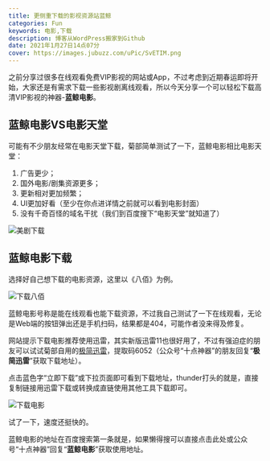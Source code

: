 ```yaml
---
title: 更侧重下载的影视资源站蓝鲸
categories: Fun
keywords: 电影,下载
description: 博客从WordPress搬家到Github
date: 2021年1月27日14点07分
cover: https://images.jubuzz.com/uPic/SvETIM.png
---
```


之前分享过很多在线观看免费VIP影视的网站或App，不过考虑到近期春运即将开始，大家还是有需求下载一些影视剧离线观看，所以今天分享一个可以轻松下载高清VIP影视的神器-**蓝鲸电影**。

## 蓝鲸电影VS电影天堂

可能有不少朋友经常在电影天堂下载，菊部简单测试了一下，蓝鲸电影相比电影天堂：

1. 广告更少；
2. 国外电影/剧集资源更多；
3. 更新相对更加频繁；
4. UI更加好看（至少在你点进详情之前就可以看到电影封面）
5. 没有千奇百怪的域名干扰（我们到百度搜下“电影天堂”就知道了）

![美剧下载](https://images.jubuzz.com/uPic/SvETIM.png)

## 蓝鲸电影下载

选择好自己想下载的电影资源，这里以《八佰》为例。

![下载八佰](https://images.jubuzz.com/uPic/kV7Ies.png)

蓝鲸电影号称是能在线观看也能下载资源，不过我自己测试了一下在线观看，无论是Web端的按钮弹出还是手机扫码，结果都是404，可能作者没来得及修复。

网站提示下载电影推荐使用迅雷，其实新版迅雷11也很好用了，不过有强迫症的朋友可以试试菊部自用的[极简迅雷](http://share.jubuzz.com/f/18034009-453113986-813cd3)，提取码6052（公众号“十点神器”的朋友回复“**极简迅雷**”获取下载地址）。

点击蓝色字“立即下载”或下拉页面即可看到下载地址，thunder打头的就是，直接复制链接用迅雷下载或转换成直链使用其他工具下载即可。

![下载电影](https://images.jubuzz.com/uPic/Pwa2gJ.png)

试了一下，速度还挺快的。

蓝鲸电影的地址在百度搜索第一条就是，如果懒得搜可以直接点击此处或公众号“十点神器”回复“**蓝鲸电影**”获取使用地址。